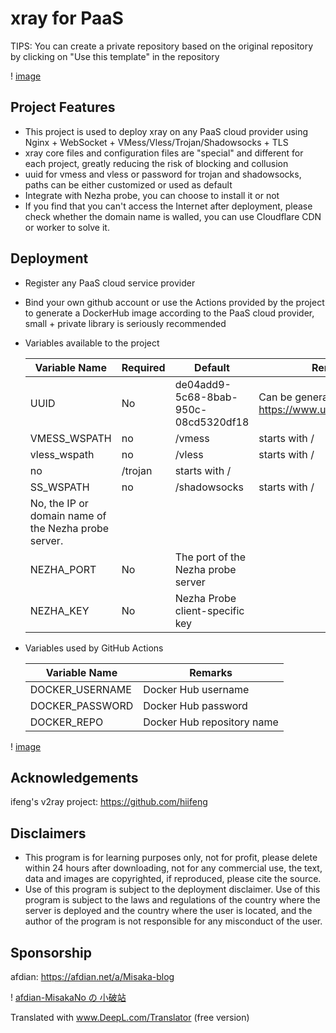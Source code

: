 # xray for PaaS

TIPS: You can create a private repository based on the original repository by clicking on "Use this template" in the repository

! [image](https://user-images.githubusercontent.com/122191366/212063458-2def0e1a-805a-4451-ae62-324b67abee47.png)

## Project Features

* This project is used to deploy xray on any PaaS cloud provider using Nginx + WebSocket + VMess/Vless/Trojan/Shadowsocks + TLS
* xray core files and configuration files are "special" and different for each project, greatly reducing the risk of blocking and collusion
* uuid for vmess and vless or password for trojan and shadowsocks, paths can be either customized or used as default
* Integrate with Nezha probe, you can choose to install it or not
* If you find that you can't access the Internet after deployment, please check whether the domain name is walled, you can use Cloudflare CDN or worker to solve it.

## Deployment

* Register any PaaS cloud service provider
* Bind your own github account or use the Actions provided by the project to generate a DockerHub image according to the PaaS cloud provider, small + private library is seriously recommended
* Variables available to the project

  | Variable Name | Required | Default | Remarks |
  | ------------ | ------ | ------ | ------ |
  | UUID | No | de04add9-5c68-8bab-950c-08cd5320df18 | Can be generated online at https://www.uuidgenerator.net/ |
  | VMESS_WSPATH | no | /vmess | starts with /
  | vless_wspath | no | /vless | starts with /
  | no | /trojan | starts with /
  | SS_WSPATH | no | /shadowsocks | starts with /
  | No, the IP or domain name of the Nezha probe server.
  | NEZHA_PORT | No | The port of the Nezha probe server |
  | NEZHA_KEY | No | Nezha Probe client-specific key |

* Variables used by GitHub Actions

  | Variable Name | Remarks |
  | ------------- | -------------- |
  |DOCKER_USERNAME|Docker Hub username|
  |DOCKER_PASSWORD|Docker Hub password|
  |DOCKER_REPO|Docker Hub repository name|

! [image](https://user-images.githubusercontent.com/116990986/211692321-34df154a-320a-448f-9abe-2efab9c53550.png)

## Acknowledgements

ifeng's v2ray project: https://github.com/hiifeng

## Disclaimers

* This program is for learning purposes only, not for profit, please delete within 24 hours after downloading, not for any commercial use, the text, data and images are copyrighted, if reproduced, please cite the source.
* Use of this program is subject to the deployment disclaimer. Use of this program is subject to the laws and regulations of the country where the server is deployed and the country where the user is located, and the author of the program is not responsible for any misconduct of the user.

## Sponsorship

afdian: https://afdian.net/a/Misaka-blog

! [afdian-MisakaNo の 小破站](https://user-images.githubusercontent.com/122191366/211533469-351009fb-9ae8-4601-992a-abbf54665b68.jpg)

Translated with www.DeepL.com/Translator (free version)